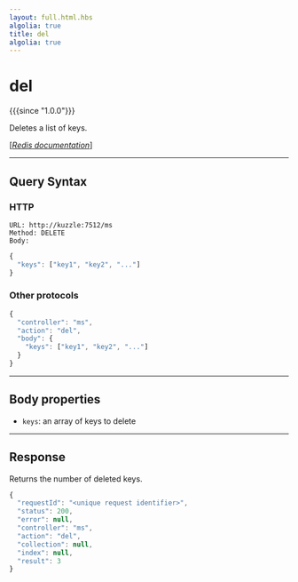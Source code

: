 ```yaml
---
layout: full.html.hbs
algolia: true
title: del
algolia: true
---
```


# del

{{{since "1.0.0"}}}

Deletes a list of keys.

[[_Redis documentation_]](https://redis.io/commands/del)

---

## Query Syntax

### HTTP

```http
URL: http://kuzzle:7512/ms
Method: DELETE
Body:  
```

```js
{
  "keys": ["key1", "key2", "..."]
}
```

### Other protocols

```js
{
  "controller": "ms",
  "action": "del",
  "body": {
    "keys": ["key1", "key2", "..."]
  }
}
```

---

## Body properties

* `keys`: an array of keys to delete

---

## Response

Returns the number of deleted keys.

```javascript
{
  "requestId": "<unique request identifier>",
  "status": 200,
  "error": null,
  "controller": "ms",
  "action": "del",
  "collection": null,
  "index": null,
  "result": 3
}
```
